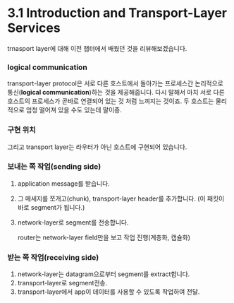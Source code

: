 # 3.1 Introduction and Transport-Layer Services

trnasport layer에 대해 이전 챕터에서 배웠던 것을 리뷰해보겠습니다.



### logical communication

transport-layer protocol은 서로 다른 호스트에서 돌아가는 프로세스간 논리적으로 통신(**logical communication**)하는 것을 제공해줍니다. 다시 말해서 마치 서로 다른 호스트의 프로세스가 곧바로 연결되어 있는 것 처럼 느껴지는 것이죠. 두 호스트는 물리적으로 엄청 떨어져 있을 수도 있는데 말이죵.



### 구현 위치

그리고 transport layer는 라우터가 아닌 호스트에 구현되어 있습니다.



### 보내는 쪽 작업(sending side)

1. application message를 받습니다.
2. 그 메세지를 쪼개고(chunk), transport-layer header를 추가합니다. (이 패킷이 바로 segment가 됩니다.)

3. network-layer로 segment를 전송합니다.

   router는 network-layer field만을 보고 작업 진행(계층화, 캡슐화)



### 받는 쪽 작업(receiving side)

1. network-layer는 datagram으로부터 segment를 extract합니다.
2. transport-layer로 segment전송.
3. transport-layer에서 app이 데이터를 사용할 수 있도록 작업하여 전달.



